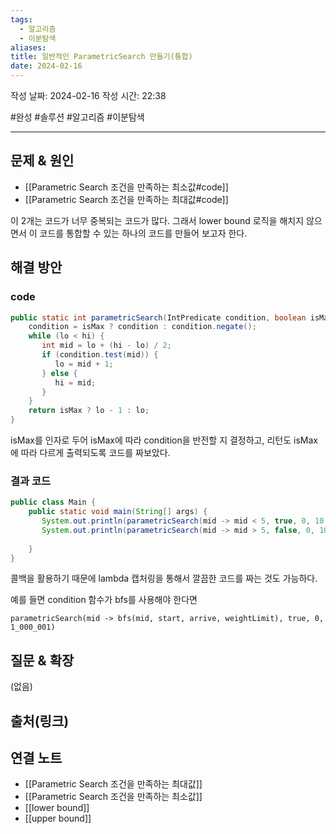 ```yaml
---
tags:
  - 알고리즘
  - 이분탐색
aliases: 
title: 일반적인 ParametricSearch 만들기(통합)
date: 2024-02-16
---
```

작성 날짜: 2024-02-16
작성 시간: 22:38

#완성 #솔루션 #알고리즘 #이분탐색 

----

## 문제 & 원인
- [[Parametric Search 조건을 만족하는 최소값#code]] 
- [[Parametric Search 조건을 만족하는 최대값#code]]

이 2개는 코드가 너무 중복되는 코드가 많다. 그래서 lower bound 로직을 해치지 않으면서 이 코드를 통합할 수 있는 하나의 코드를 만들어 보고자 한다.
## 해결 방안

### code
```java
public static int parametricSearch(IntPredicate condition, boolean isMax, int lo, int hi) {  
    condition = isMax ? condition : condition.negate();  
    while (lo < hi) {  
       int mid = lo + (hi - lo) / 2;  
       if (condition.test(mid)) {  
          lo = mid + 1;  
       } else {  
          hi = mid;  
       }  
    }  
    return isMax ? lo - 1 : lo;  
}
```

isMax를 인자로 두어 isMax에 따라 condition을 반전할 지 결정하고, 리턴도 isMax에 따라 다르게 출력되도록 코드를 짜보았다.

### 결과 코드
```java
public class Main {  
    public static void main(String[] args) {  
       System.out.println(parametricSearch(mid -> mid < 5, true, 0, 10));  // 4
       System.out.println(parametricSearch(mid -> mid > 5, false, 0, 10));  // 6
    
    }
}
```

콜백을 활용하기 때문에 lambda 캡처링을 통해서 깔끔한 코드를 짜는 것도 가능하다.

예를 들면 condition 함수가 bfs를 사용해야 한다면

`parametricSearch(mid -> bfs(mid, start, arrive, weightLimit), true, 0, 1_000_001)`

## 질문 & 확장

(없음)

## 출처(링크)


## 연결 노트
- [[Parametric Search 조건을 만족하는 최대값]]
- [[Parametric Search 조건을 만족하는 최소값]]
- [[lower bound]]
- [[upper bound]]
